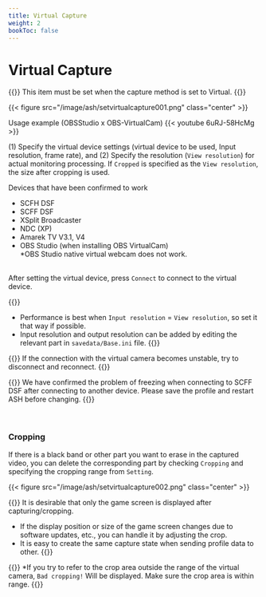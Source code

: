 ```yaml
---
title: Virtual Capture
weight: 2
bookToc: false
---
```


# Virtual Capture

{{<hint info>}}
This item must be set when the capture method is set to Virtual.
{{</hint>}}

{{< figure src="/image/ash/setvirtualcapture001.png" class="center" >}}

Usage example (OBSStudio x OBS-VirtualCam)
{{< youtube 6uRJ-58HcMg >}}



(1) Specify the virtual device settings (virtual device to be used, Input resolution, frame rate), and (2) Specify the resolution (```View resolution```) for actual monitoring processing. If ```Cropped``` is specified as the ```View resolution```, the size after cropping is used.

Devices that have been confirmed to work
- SCFH DSF
- SCFF DSF
- XSplit Broadcaster
- NDC (XP)
- Amarek TV V3.1, V4
- OBS Studio (when installing OBS VirtualCam) \
*OBS Studio native virtual webcam does not work.

\
After setting the virtual device, press ```Connect``` to connect to the virtual device.


{{<hint info>}}
- Performance is best when ```Input resolution``` = ```View resolution```, so set it that way if possible.
- Input resolution and output resolution can be added by editing the relevant part in ```savedata/Base.ini``` file.
{{</hint>}}

{{<hint warning>}}
If the connection with the virtual camera becomes unstable, try to disconnect and reconnect.
{{</hint>}}

{{<hint danger>}}
We have confirmed the problem of freezing when connecting to SCFF DSF after connecting to another device. Please save the profile and restart ASH before changing.
{{</hint>}}

　
### Cropping
If there is a black band or other part you want to erase in the captured video, you can delete the corresponding part by checking ```Cropping``` and specifying the cropping range from ```Setting```.

{{< figure src="/image/ash/setvirtualcapture002.png" class="center" >}}


{{<hint info>}}
It is desirable that only the game screen is displayed after capturing/cropping.
- If the display position or size of the game screen changes due to software updates, etc., you can handle it by adjusting the crop.
- It is easy to create the same capture state when sending profile data to other.
{{</hint>}}

{{<hint warning>}}
*If you try to refer to the crop area outside the range of the virtual camera, ```Bad cropping!``` Will be displayed. Make sure the crop area is within range.
{{</hint>}}